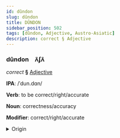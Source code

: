 ```yaml
---
id: dûndon
slug: dûndon
title: DÛNDON
sidebar_position: 502
tags: [dûndon, Adjective, Austro-Asiatic]
description: correct § Adjective
---
```


### dûndon&emsp;<span kind="abugida">ʌ̃ʄʌ̃</span>

*correct* **§** [Adjective](../../tags/Adjective)

**IPA**: /ˈdun.dɑn/

**Verb**: to be correct/right/accurate

**Noun**: correctness/accuracy

**Modifier**: correct/right/accurate

<details>
    <summary>Origin</summary>
    Vietnamese đúng đắn [ʔɗʊwŋ͡m˦˥ ʔɗaŋ˦˥]<br/>
    <em>Austro-Asiatic Language Family</em>
</details>